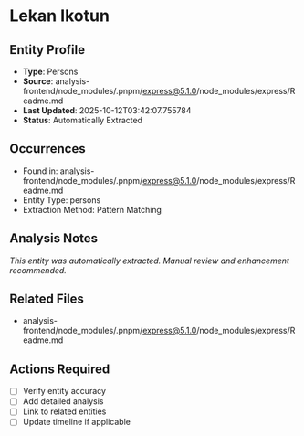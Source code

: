 # Lekan Ikotun

## Entity Profile
- **Type**: Persons
- **Source**: analysis-frontend/node_modules/.pnpm/express@5.1.0/node_modules/express/Readme.md
- **Last Updated**: 2025-10-12T03:42:07.755784
- **Status**: Automatically Extracted

## Occurrences
- Found in: analysis-frontend/node_modules/.pnpm/express@5.1.0/node_modules/express/Readme.md
- Entity Type: persons
- Extraction Method: Pattern Matching

## Analysis Notes
*This entity was automatically extracted. Manual review and enhancement recommended.*

## Related Files
- analysis-frontend/node_modules/.pnpm/express@5.1.0/node_modules/express/Readme.md

## Actions Required
- [ ] Verify entity accuracy
- [ ] Add detailed analysis
- [ ] Link to related entities
- [ ] Update timeline if applicable
